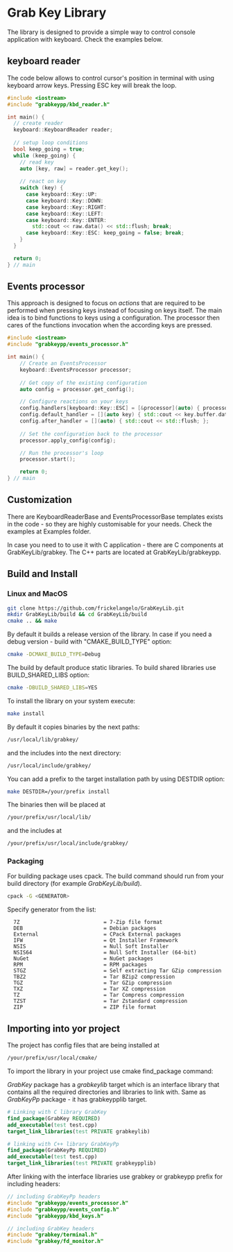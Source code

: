 # Grab Key Library

The library is designed to provide a simple way to control console application with keyboard. Check the examples below.

## keyboard reader

The code below allows to control cursor's position in terminal with using keyboard arrow keys. Pressing ESC key will break the loop.

```c++
#include <iostream>
#include "grabkeypp/kbd_reader.h"

int main() {
  // create reader
  keyboard::KeyboardReader reader;
  
  // setup loop conditions
  bool keep_going = true;
  while (keep_going) {
    // read key
    auto [key, raw] = reader.get_key();
    
    // react on key
    switch (key) {
      case keyboard::Key::UP:
      case keyboard::Key::DOWN:
      case keyboard::Key::RIGHT:
      case keyboard::Key::LEFT:
      case keyboard::Key::ENTER:
        std::cout << raw.data() << std::flush; break;
      case keyboard::Key::ESC: keep_going = false; break;
    }
  }

  return 0;
} // main
```

## Events processor

This approach is designed to focus on *actions* that are required to be performed when pressing keys instead of focusing on keys itself. The main idea is to bind functions to keys using a configuration. The processor then cares of the functions invocation when the according keys are pressed.

```c++
#include <iostream>
#include "grabkeypp/events_processor.h"

int main() {
    // Create an EventsProcessor
    keyboard::EventsProcessor processor;
    
    // Get copy of the existing configuration
    auto config = processor.get_config();

    // Configure reactions on your keys
    config.handlers[keyboard::Key::ESC] = [&processor](auto) { processor.stop(); };
    config.default_handler = [](auto key) { std::cout << key.buffer.data(); };
    config.after_handler = [](auto) { std::cout << std::flush; };
    
    // Set the configuration back to the processor
    processor.apply_config(config);

    // Run the processor's loop
    processor.start();

    return 0;
} // main
```

## Customization

There are KeyboardReaderBase and EventsProcessorBase templates exists in the code - so they are highly customisable for your needs. Check the examples at Examples folder.

In case you need to to use it with C application - there are C components at GrabKeyLib/grabkey. 
The C++ parts are located at GrabKeyLib/grabkeypp.

## Build and Install

### Linux and MacOS

```bash
git clone https://github.com/frickelangelo/GrabKeyLib.git
mkdir GrabKeyLib/build && cd GrabKeyLib/build
cmake .. && make
```

By default it builds a release version of the library.
In case if you need a debug version - build with "CMAKE_BUILD_TYPE" option:

```bash
cmake -DCMAKE_BUILD_TYPE=Debug
```

The build by default produce static libraries. To build shared libraries use  BUILD_SHARED_LIBS option:

```bash
cmake -DBUILD_SHARED_LIBS=YES
```

To install the library on your system execute:

```bash
make install
```

By default it copies binaries by the next paths:

```bash
/usr/local/lib/grabkey/
```

and the includes into the next directory:

```bash
/usr/local/include/grabkey/
```

You can add a prefix to the target installation path by using DESTDIR option:

```bash
make DESTDIR=/your/prefix install
```

The binaries then will be placed at

```bash
/your/prefix/usr/local/lib/
```

and the includes at

```bash
/your/prefix/usr/local/include/grabkey/
```

### Packaging

For building package uses cpack. The build command should run from your build directory (for example *GrabKeyLib/build*).

```bash
cpack -G <GENERATOR>
```

Specify generator from the list:
```
  7Z                           = 7-Zip file format
  DEB                          = Debian packages
  External                     = CPack External packages
  IFW                          = Qt Installer Framework
  NSIS                         = Null Soft Installer
  NSIS64                       = Null Soft Installer (64-bit)
  NuGet                        = NuGet packages
  RPM                          = RPM packages
  STGZ                         = Self extracting Tar GZip compression
  TBZ2                         = Tar BZip2 compression
  TGZ                          = Tar GZip compression
  TXZ                          = Tar XZ compression
  TZ                           = Tar Compress compression
  TZST                         = Tar Zstandard compression
  ZIP                          = ZIP file format
```

## Importing into yor project

The project has config files that are being installed at

```bash
/your/prefix/usr/local/cmake/
```

To import the library in your project use cmake find_package command:

*GrabKey* package has a *grabkeylib* target which is an interface library that contains all the required directories and libraries to link with.
Same as *GrabKeyPp* package - it has grabkeypplib target.

```cmake
# Linking with C library GrabKey
find_package(GrabKey REQUIRED)
add_executable(test test.cpp)
target_link_libraries(test PRIVATE grabkeylib)

# linking with C++ library GrabKeyPp
find_package(GrabKeyPp REQUIRED)
add_executable(test test.cpp)
target_link_libraries(test PRIVATE grabkeypplib)
```

After linking with the interface libraries use grabkey or grabkeypp prefix for including headers:

```c++
// including GrabKeyPp headers
#include "grabkeypp/events_processor.h"
#include "grabkeypp/events_config.h"
#include "grabkeypp/kbd_keys.h"

// including GrabKey headers
#include "grabkey/terminal.h"
#include "grabkey/fd_monitor.h"
```

